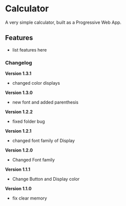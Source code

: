 # Calculator

A very simple calculator, built as a Progressive Web App.

## Features

- list features here

### Changelog

**Version 1.3.1**

- changed color displays

**Version 1.3.0**

- new font and added parenthesis

**Version  1.2.2**

- fixed folder bug

**Version 1.2.1**

- changed font family of Display

**Version 1.2.0**

- Changed Font family

**Version 1.1.1**

- Change Button and Display color

**Version 1.1.0**

- fix clear memory
